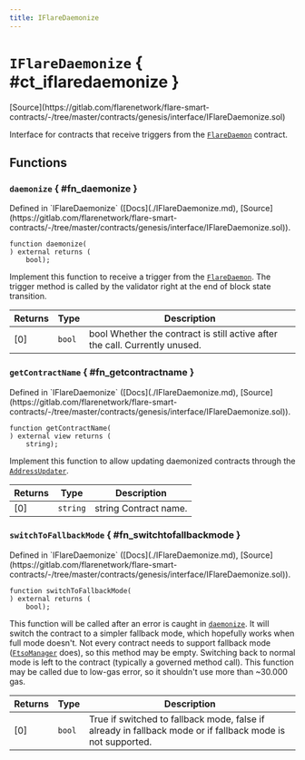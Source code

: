 ```yaml
---
title: IFlareDaemonize
---
```


<!-- This is an autogenerated file. Do not edit! -->

# `IFlareDaemonize` { #ct_iflaredaemonize }

<div class="api-node-source" markdown>
[Source](https://gitlab.com/flarenetwork/flare-smart-contracts/-/tree/master/contracts/genesis/interface/IFlareDaemonize.sol)
</div>

<div class="api-node-internal" markdown>

Interface for contracts that receive triggers from the [`FlareDaemon`](./FlareDaemon.md) contract.

</div>

<div class="api-node-type" markdown>

## Functions

<div class="api-node" markdown>

### `daemonize` { #fn_daemonize }

<div class="api-node-source" markdown>
Defined in `IFlareDaemonize` ([Docs](./IFlareDaemonize.md), [Source](https://gitlab.com/flarenetwork/flare-smart-contracts/-/tree/master/contracts/genesis/interface/IFlareDaemonize.sol)).
</div>

<div class="api-node-internal" markdown>

```solidity
function daemonize(
) external returns (
    bool);
```

Implement this function to receive a trigger from the [`FlareDaemon`](./FlareDaemon.md).
The trigger method is called by the validator right at the end of block state transition.

| Returns | Type | Description |
| ------- | ---- | ----------- |
| [0] | `bool` | bool Whether the contract is still active after the call. Currently unused. |
</div>
</div>

<div class="api-node" markdown>

### `getContractName` { #fn_getcontractname }

<div class="api-node-source" markdown>
Defined in `IFlareDaemonize` ([Docs](./IFlareDaemonize.md), [Source](https://gitlab.com/flarenetwork/flare-smart-contracts/-/tree/master/contracts/genesis/interface/IFlareDaemonize.sol)).
</div>

<div class="api-node-internal" markdown>

```solidity
function getContractName(
) external view returns (
    string);
```

Implement this function to allow updating daemonized contracts through the [`AddressUpdater`](./AddressUpdater.md).

| Returns | Type | Description |
| ------- | ---- | ----------- |
| [0] | `string` | string Contract name. |
</div>
</div>

<div class="api-node" markdown>

### `switchToFallbackMode` { #fn_switchtofallbackmode }

<div class="api-node-source" markdown>
Defined in `IFlareDaemonize` ([Docs](./IFlareDaemonize.md), [Source](https://gitlab.com/flarenetwork/flare-smart-contracts/-/tree/master/contracts/genesis/interface/IFlareDaemonize.sol)).
</div>

<div class="api-node-internal" markdown>

```solidity
function switchToFallbackMode(
) external returns (
    bool);
```

This function will be called after an error is caught in [`daemonize`](#fn_daemonize).
It will switch the contract to a simpler fallback mode, which hopefully works when full mode doesn't.
Not every contract needs to support fallback mode ([`FtsoManager`](./FtsoManager.md) does), so this method may be empty.
Switching back to normal mode is left to the contract (typically a governed method call).
This function may be called due to low-gas error, so it shouldn't use more than ~30.000 gas.

| Returns | Type | Description |
| ------- | ---- | ----------- |
| [0] | `bool` | True if switched to fallback mode, false if already in fallback mode or if fallback mode is not supported. |
</div>
</div>

</div>

